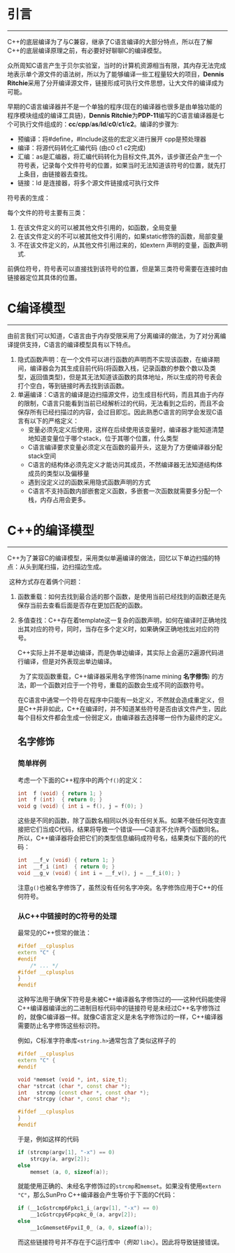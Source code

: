 # 引言

*****

​	C++的底层编译为了与C兼容，继承了C语言编译的大部分特点，所以在了解C++的底层编译原理之前，有必要好好聊聊C的编译模型。

​	众所周知C语言产生于贝尔实验室，当时的计算机资源相当有限，其内存无法完成地表示单个源文件的语法树，所以为了能够编译一些工程量较大的项目，**Dennis Ritchie**采用了分开编译源文件，链接形成可执行文件思想，让大文件的编译成为可能。

​	早期的C语言编译器并不是一个单独的程序(现在的编译器也很多是由单独功能的程序模块组成的编译工具链)，**Dennis Ritchie**为**PDP-11**编写的C语言编译器是七个可执行文件组成的：**cc**/**cpp**/**as**/**ld**/**c0**/**c1**/**c2**。编译的步骤为:

- 预编译：将#define，#Include这些的宏定义进行展开 cpp是预处理器
- 编译：将源代码转化汇编代码 (由c0 c1 c2完成)
- 汇编：as是汇编器，将汇编代码转化为目标文件,其外，该步骤还会产生一个符号表，记录每个文件符号的位置，如果当时无法知道该符号的位置，就先打上条目，由链接器去查找。
- 链接：ld 是连接器，将多个源文件链接成可执行文件

符号表的生成：

每个文件的符号主要有三类：

1. 在该文件定义的可以被其他文件引用的，如函数，全局变量
2. 在该文件定义的不可以被其他文件引用的，如果static修饰的函数，局部变量
3. 不在该文件定义的，从其他文件引用过来的，如extern 声明的变量，函数声明式.

前俩位符号，符号表可以直接找到该符号的位置，但是第三类符号需要在连接时由链接器定位其具体的位置。

# C编译模型

------

​	由前言我们可以知道，C语言由于内存受限采用了分离编译的做法，为了对分离编译提供支持，C语言的编译模型具有以下特点。

1. 隐式函数声明：在一个文件可以进行函数的声明而不实现该函数，在编译期间，编译器会为其生成目前代码(将函数入栈，记录函数的参数个数以及类型，返回值类型)，但是其无法知道该函数的具体地址，所以生成的符号表会打个空白，等到链接时再去找到该函数。
2. 单遍编译：C语言的编译是边扫描源文件，边生成目标代码，而且其由于内存的限制，C语言只能看到当前已经解析过的代码，无法看到之后的，而且不会保存所有已经扫描过的内容，会过目即忘。因此熟悉C语言的同学会发现C语言有以下的严格定义：
   - 变量必须先定义后使用，这样在后续使用该变量时，编译器才能知道清楚地知道变量位于哪个stack，位于其哪个位置，什么类型
   - C语言编译要求变量必须定义在函数的最开头，这是为了方便编译器分配stack空间
   - C语言的结构体必须先定义才能访问其成员，不然编译器无法知道结构体成员的类型以及偏移量
   - 遇到没定义过的函数采用隐式函数声明的方式
   - C语言不支持函数内部嵌套定义函数，多嵌套一次函数就需要多分配一个栈，内存占用会更多。

# C++的编译模型

----

​	C++为了兼容C的编译模型，采用类似单遍编译的做法，回忆以下单边扫描的特点：从头到尾扫描，边扫描边生成。

​	这种方式存在着俩个问题：

1. 函数重载：如何去找到最合适的那个函数，是使用当前已经找到的函数还是先保存当前去查看后面是否存在更加匹配的函数。

2. 多值查找：C++存在着template这一复杂的函数声明，如何在编译时正确地找出其对应的符号，同时，当存在多个定义时，如果确保正确地找出对应的符号。	



   ​	C++实际上并不是单边编译，而是伪单边编译，其实际上会遍历2遍源代码进行编译，但是对外表现出单边编译。

   ​	为了实现函数重载，C++编译器采用名字修饰(name mining **名字修饰**) 的方法，即一个函数对应于一个符号，重载的函数会生成不同的函数符号。

   ​	在C语言中通常一个符号在程序中只能有一处定义，不然就会造成重定义，但是C++并非如此，C++在编译时，并不知道某些符号是否由该文件产生，因此每个目标文件都会生成一份弱定义，由编译器去选择哪一份作为最终的定义。

   ## 名字修饰

   ### 简单样例

   考虑一个下面的C++程序中的两个`f()`的定义：

   ```C++
   int  f (void) { return 1; }
   int  f (int)  { return 0; }
   void g (void) { int i = f(), j = f(0); }
   ```

   这些是不同的函数，除了函数名相同以外没有任何关系。如果不做任何改变直接把它们当成C代码，结果将导致一个错误——C语言不允许两个函数同名。所以，C++编译器将会把它们的类型信息编码成符号名，结果类似下面的的代码：

   ```C++
   int  __f_v (void) { return 1; }
   int  __f_i (int)  { return 0; }
   void __g_v (void) { int i = __f_v(), j = __f_i(0); }
   ```

   注意`g()`也被名字修饰了，虽然没有任何名字冲突。名字修饰应用于C++的任何符号。

   ### 从C++中链接时的C符号的处理

   最常见的C++惯常的做法：

   ```C++
   #ifdef __cplusplus 
   extern "C" {
   #endif
       /* ... */
   #ifdef __cplusplus
   }
   #endif
   ```

   这种写法用于确保下符号是未被C++编译器名字修饰过的——这种代码能使得C++编译器编译出的二进制目标代码中的链接符号是未经过C++名字修饰过的，就像C编译器一样。就像C语言定义是未名字修饰过的一样，C++编译器需要防止名字修饰这些标识符。

   例如，C标准字符串库`<string.h>`通常包含了类似这样子的

   ```C++
   #ifdef __cplusplus
   extern "C" {
   #endif
   
   void *memset (void *, int, size_t);
   char *strcat (char *, const char *);
   int   strcmp (const char *, const char *);
   char *strcpy (char *, const char *);
   
   #ifdef __cplusplus
   }
   #endif
   ```

   于是，例如这样的代码

   ```c++
   if (strcmp(argv[1], "-x") == 0) 
       strcpy(a, argv[2]);
   else 
       memset (a, 0, sizeof(a));
   ```

   就能使用正确的、未经名字修饰过的`strcmp`和`memset`。如果没有使用`extern "C"`，那么SunPro C++编译器会产生等价于下面的C代码：

   ```C++
   if (__1cGstrcmp6Fpkc1_i_(argv[1], "-x") == 0) 
       __1cGstrcpy6Fpcpkc_0_(a, argv[2]);
   else 
       __1cGmemset6FpviI_0_ (a, 0, sizeof(a));
   ```

   而这些链接符号并不存在于C运行库中（*例如* `libc`）。因此将导致链接错误。



# 
